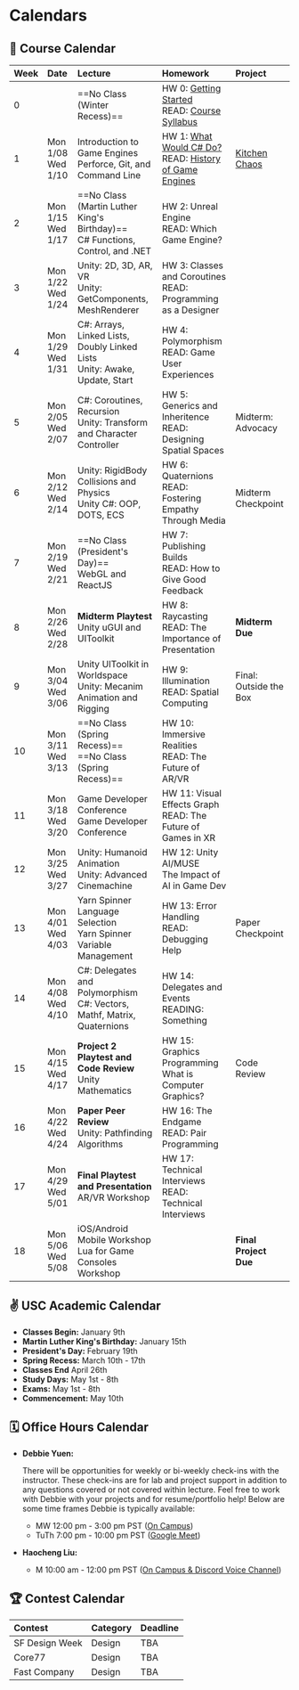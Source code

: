 # Calendars

## 📓 Course Calendar
| Week | Date                     | Lecture                                           | Homework              | Project |
| :----| :----------------------- | :------------------------------------------------ | :-------------------------------| :--------------|
| 0    | | ==No Class (Winter Recess)== | HW 0: [Getting Started](./Homework/hw0.md)  <br> READ: [Course Syllabus](./courseinfo.md)               |
| 1    | Mon 1/08 <br> Wed 1/10   | Introduction to Game Engines <br> Perforce, Git, and Command Line | HW 1: [What Would C# Do?]() <br> READ: [History of Game Engines]()  | [Kitchen Chaos]()  |
| 2    | Mon 1/15 <br> Wed 1/17   | ==No Class (Martin Luther King's Birthday)== <br> C# Functions, Control, and .NET | HW 2: Unreal Engine <br> READ: Which Game Engine? | |
| 3    | Mon 1/22 <br> Wed 1/24     | Unity: 2D, 3D, AR, VR <br>  Unity: GetComponents, MeshRenderer | HW 3: Classes and Coroutines <br> READ: Programming as a Designer |  |
| 4    | Mon 1/29 <br> Wed 1/31   | C#: Arrays, Linked Lists, Doubly Linked Lists <br> Unity: Awake, Update, Start| HW 4: Polymorphism <br> READ: Game User Experiences |
| 5    | Mon 2/05 <br> Wed 2/07   | C#: Coroutines, Recursion <br> Unity: Transform and Character Controller | HW 5: Generics and Inheritence <br> READ: Designing Spatial Spaces | Midterm: Advocacy |
| 6    | Mon 2/12 <br> Wed 2/14   | Unity: RigidBody Collisions and Physics <br> Unity C#: OOP, DOTS, ECS | HW 6: Quaternions <br> READ: Fostering Empathy Through Media | <br> Midterm Checkpoint |
| 7    | Mon 2/19 <br> Wed 2/21   | ==No Class (President's Day)== <br> WebGL and ReactJS| HW 7: Publishing Builds <br> READ: How to Give Good Feedback |
| 8    | Mon 2/26 <br> Wed 2/28  | **Midterm Playtest** <br> Unity uGUI and UIToolkit| HW 8: Raycasting <br> READ: The Importance of Presentation | **Midterm Due** |
| 9    | Mon 3/04 <br> Wed 3/06 | Unity UIToolkit in Worldspace <br> Unity: Mecanim Animation and Rigging | HW 9: Illumination <br> READ: Spatial Computing | Final: Outside the Box |
| 10   | Mon 3/11 <br> Wed 3/13 | ==No Class (Spring Recess)== <br> ==No Class (Spring Recess)== | HW 10: Immersive Realities <br> READ: The Future of AR/VR |
| 11   | Mon 3/18 <br> Wed 3/20  | Game Developer Conference <br> Game Developer Conference | HW 11: Visual Effects Graph <br> READ: The Future of Games in XR |
| 12   | Mon 3/25 <br> Wed 3/27   | Unity: Humanoid Animation <br> Unity: Advanced Cinemachine | HW 12: Unity AI/MUSE <br> The Impact of AI in Game Dev |
| 13   | Mon 4/01 <br> Wed 4/03 | Yarn Spinner Language Selection <br> Yarn Spinner Variable Management| HW 13: Error Handling <br> READ: Debugging Help | Paper Checkpoint |
| 14   | Mon 4/08 <br> Wed 4/10 | C#: Delegates and Polymorphism <br> C#: Vectors, Mathf, Matrix, Quaternions | HW 14: Delegates and Events <br> READING: Something| |
| 15   | Mon 4/15 <br> Wed 4/17 <br> | **Project 2 Playtest and Code Review** <br> Unity Mathematics | HW 15: Graphics Programming <br> What is Computer Graphics? | Code Review |
| 16   | Mon 4/22 <br> Wed 4/24   | **Paper Peer Review** <br> Unity: Pathfinding Algorithms | HW 16: The Endgame <br> READ: Pair Programming | |
| 17   | Mon 4/29 <br> Wed 5/01 | **Final Playtest and Presentation** <br> AR/VR Workshop | HW 17: Technical Interviews <br> READ: Technical Interviews| |
| 18   | Mon 5/06 <br> Wed 5/08 | iOS/Android Mobile Workshop <br> Lua for Game Consoles Workshop | | **Final Project Due** |

## ✌️ USC Academic Calendar
* **Classes Begin:** January 9th
* **Martin Luther King's Birthday:** January 15th
* **President's Day:** February 19th
* **Spring Recess:** March 10th - 17th
* **Classes End** April 26th
* **Study Days:** May 1st - 8th
* **Exams:** May 1st - 8th
* **Commencement:** May 10th

## 🗓️ Office Hours Calendar

* **Debbie Yuen:** 
    
    There will be opportunities for weekly or bi-weekly check-ins with the instructor. These check-ins are for lab and project support in addition to any questions covered or not covered within lecture. Feel free to work with Debbie with your projects and for resume/portfolio help! Below are some time frames Debbie is typically available:

    * MW 12:00 pm - 3:00 pm PST ([On Campus](https://calendly.com/debbieyuen/30min))
    * TuTh 7:00 pm - 10:00 pm PST ([Google Meet]())

* **Haocheng Liu:**
    *  M 10:00 am - 12:00 pm PST ([On Campus & Discord Voice Channel]())

## 🏆 Contest Calendar
| Contest        | Category | Deadline |
| :------------- | :------- | :------- |
| SF Design Week | Design   | TBA      |
| Core77         | Design   | TBA      |
| Fast Company   | Design   | TBA      |